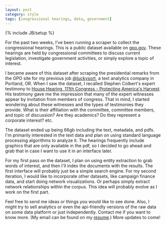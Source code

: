 ```yaml
---
layout: post
category: style
tags: [congressional hearings, data, government]
---
```

{% include JB/setup %}

  For the past two weeks, I've been running a scraper to collect the
congressional hearings.  This is a public dataset available on
[gpo.gov](http://www.gpo.gov/fdsys/browse/collection.action?collectionCode=CHRG). These hearings are held by
congressional committees 
to discuss current legislation, investigate government activities,
or simply explore a topic of interest. 

  I became aware of this dataset after scraping the presidential remarks
from the GPO site for my previous job [@luckysort](luckysort.com),
a text analytics company in Portland, OR.  When I saw the
dataset, I recalled Stephen Colbert's expert testimony to [House Hearing, 111th Congress - Protecting America's
Harvest](http://www.gpo.gov/fdsys/pkg/CHRG-111hhrg58410/html/CHRG-111hhrg58410.htm). 
His testimony gave me the impression that many of the expert
witnesses appear by invitation from members of congress. That in mind,
I started wondering about these witnesses and the types of testimonies
they provide. What is their affiliation with the committee, committee
members, and topic of discussion?
Are they academics? Do they represent a corporate interest? etc. 

  The dataset ended up being 66gb including the text, metadata, and
pdfs.  I'm primarily interested in the text data and plan on using
standard language processing algorithms to analyze it.  The
hearings frequently include graphics that are only available in the
pdf, so I decided to go ahead and grab that in case I want to use it
in an interface later.  

  For my first pass on the dataset, I plan on using entity extraction
to grab words of interest, and then I'll index the documents with the
results. The first interface will probably just be a simple search
engine. For my second iteration, I would like to incorporate other datasets, like campaign finance data,
and start doing network visualizations.  Or perhaps simply extract network
relationships within the corpus.  This idea will probably evolve as I
work on the first part.  

  Feel free to send me ideas or things you would like to see done.
Also, I might try to sell analytics or even the
api-friendly versions of the raw data on some data platform or just
independently. Contact me if you want to know more. (My email can be
found on my [resume]( hanelifou.com/resume).)  More updates to come!

